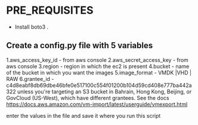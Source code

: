 # PRE_REQUISITES
- Install boto3
.
## Create a config.py file with 5 variables
1.aws_access_key_id        - from aws console
2.aws_secret_access_key    - from aws console
3.region                   - region in which the ec2 is present
4.bucket                   - name of the bucket in which you want the images
5.image_format             - VMDK |VHD | RAW
6.grantee_id               - c4d8eabf8db69dbe46bfe0e517100c554f01200b104d59cd408e777ba442a322
                             unless you're targeting an S3 bucket in Bahrain, Hong Kong, Beijing,
                             or GovCloud (US-West), which have different grantees.
                             See the docs
                             https://docs.aws.amazon.com/vm-import/latest/userguide/vmexport.html
                             
enter the values in the file and save it where you run this script
    
